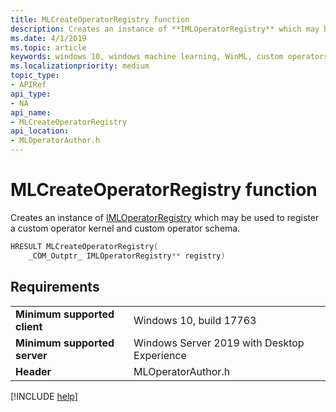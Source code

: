 ```yaml
---
title: MLCreateOperatorRegistry function
description: Creates an instance of **IMLOperatorRegistry** which may be used to register a custom operator kernel and custom operator schema.
ms.date: 4/1/2019
ms.topic: article
keywords: windows 10, windows machine learning, WinML, custom operators, MLCreateOperatorRegistry
ms.localizationpriority: medium
topic_type:
- APIRef
api_type:
- NA
api_name:
- MLCreateOperatorRegistry
api_location:
- MLOperatorAuthor.h
---
```


# MLCreateOperatorRegistry function

Creates an instance of [IMLOperatorRegistry](IMLOperatorRegistry.md) which may be used to register a custom operator kernel and custom operator schema.

```cpp
HRESULT MLCreateOperatorRegistry(
    _COM_Outptr_ IMLOperatorRegistry** registry)
```

## Requirements

| | |
|-|-|
| **Minimum supported client** | Windows 10, build 17763 |
| **Minimum supported server** | Windows Server 2019 with Desktop Experience |
| **Header** | MLOperatorAuthor.h |

[!INCLUDE [help](../../includes/get-help.md)]

